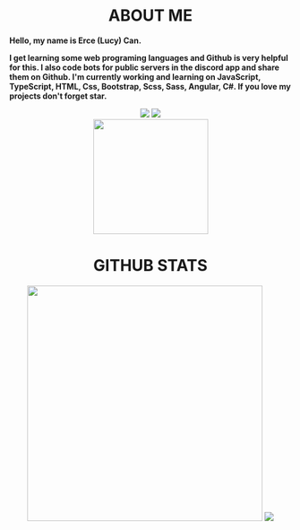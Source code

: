 <h1 align="center">ABOUT ME</h1>

<p><b>Hello, my name is Erce (Lucy) Can. 

I get learning some web programing languages and Github is very helpful for this. I also code bots for public servers in the discord app and share them on Github. I'm currently working and learning on JavaScript, TypeScript, HTML, Css, Bootstrap, Scss, Sass, Angular, C#. If you love my projects don't forget star.</b></p> 
<p align="center">
<a href="https://discord.com/users/345892697955106818"><img src="https://camo.githubusercontent.com/a589d9dc6bf1d7e9fe548507993211f0df1d3428c10dc54c19eb9d6dc751e718/68747470733a2f2f696d672e736869656c64732e696f2f62616467652f446973636f72642532302d3732383944412e7376673f267374796c653d666f722d7468652d6261646765266c6f676f3d646973636f7264266c6f676f436f6c6f723d7768697465" data-canonical-src="https://img.shields.io/badge/Discord%20-7289DA.svg?&style=for-the-badge&logo=discord&logoColor=white"></a> <a href="https://github.com/Patavatsiz" style="max-width:100%;"><img src="https://camo.githubusercontent.com/9f2ea2ebee8ce969b6756bd688eeb260371ebb97d594479dacb4b7f6108b68e7/68747470733a2f2f696d672e736869656c64732e696f2f62616467652f4769744875622532302d3139313731372e7376673f267374796c653d666f722d7468652d6261646765266c6f676f3d676974687562266c6f676f436f6c6f723d7768697465" data-canonical-src="https://img.shields.io/badge/GitHub%20-191717.svg?&style=for-the-badge&logo=github&logoColor=white" style="max-width:100%;"></a><br>
<a href="https://github.com/Patavatsiz?tab=repositories"><img src="https://komarev.com/ghpvc/?username=Patavatsiz&color=008080&style=flat-square&label=Profil+Goruntulenme+Sayisi" width="205px"></a>
</p>

<h1 align="center">GITHUB STATS</h1>
<p align="center"><a href="https://github.com/Patavatsiz" target="_blank" rel="noopener noreferrer" >
<img src="https://github-readme-stats.vercel.app/api?username=Patavatsiz&show_icons=true&hide_title=true&theme=midnight-purple&text_color=ffffff" width="420px"></a> <a href="https://github.com/Patavatsiz" target="_blank" rel="noopener noreferrer" ><img src="https://github-readme-stats.vercel.app/api/top-langs/?username=Patavatsiz&layout=compact&text_color=ffffff&title_color=9745f5&bg_color=000000" style="max-width:100%;"></a>
</p>
